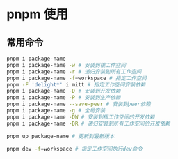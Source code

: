 <!--
 * @Author      : ZhouQiJun
 * @Date        : 2023-04-21 18:53:32
 * @LastEditors : ZhouQiJun
 * @LastEditTime: 2023-05-06 00:22:42
 * @Description :
-->

# pnpm 使用

## 常用命令

```bash
pnpm i package-name
pnpm i package-name -w # 安装到根工作空间
pnpm i package-name -r # 递归安装到所有工作空间
pnpm i package-name -f=workspace # 指定工作空间
pnpm -F 'delight*' i mitt # 指定工作空间安装依赖
pnpm i package-name -D # 安装到开发依赖
pnpm i package-name -P # 安装到生产依赖
pnpm i package-name --save-peer # 安装到peer依赖
pnpm i package-name -g # 全局安装
pnpm i package-name -DW # 安装到根工作空间的开发依赖
pnpm i package-name -DR # 递归安装到所有工作空间的开发依赖

pnpm up package-name # 更新到最新版本
```

```bash
pnpm dev -f=workspace # 指定工作空间执行dev命令
```
